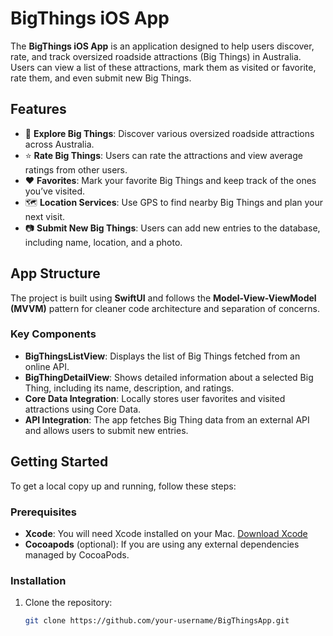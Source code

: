 # BigThings iOS App

The **BigThings iOS App** is an application designed to help users discover, rate, and track oversized roadside attractions (Big Things) in Australia. Users can view a list of these attractions, mark them as visited or favorite, rate them, and even submit new Big Things.

## Features

- 📍 **Explore Big Things**: Discover various oversized roadside attractions across Australia.
- ⭐ **Rate Big Things**: Users can rate the attractions and view average ratings from other users.
- ❤️ **Favorites**: Mark your favorite Big Things and keep track of the ones you’ve visited.
- 🗺 **Location Services**: Use GPS to find nearby Big Things and plan your next visit.
- 📷 **Submit New Big Things**: Users can add new entries to the database, including name, location, and a photo.

## App Structure

The project is built using **SwiftUI** and follows the **Model-View-ViewModel (MVVM)** pattern for cleaner code architecture and separation of concerns.

### Key Components

- **BigThingsListView**: Displays the list of Big Things fetched from an online API.
- **BigThingDetailView**: Shows detailed information about a selected Big Thing, including its name, description, and ratings.
- **Core Data Integration**: Locally stores user favorites and visited attractions using Core Data.
- **API Integration**: The app fetches Big Thing data from an external API and allows users to submit new entries.

## Getting Started

To get a local copy up and running, follow these steps:

### Prerequisites

- **Xcode**: You will need Xcode installed on your Mac. [Download Xcode](https://developer.apple.com/xcode/)
- **Cocoapods** (optional): If you are using any external dependencies managed by CocoaPods.

### Installation

1. Clone the repository:
   ```bash
   git clone https://github.com/your-username/BigThingsApp.git
